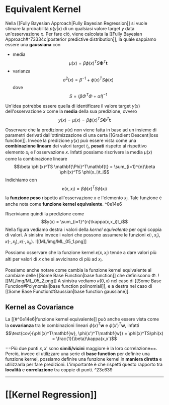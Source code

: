# Equivalent Kernel
Nella [[Fully Bayesian Approach|Fully Bayesian Regression]] si vuole stimare la probabilità $p(y \vert x)$ di un qualsiasi valore target $y$ data un'osservazione $x$.
Per fare ciò, viene calcolata la [[Fully Bayesian Approach#^73334c|posterior predictive distribution]], la quale sappiamo essere una **gaussiana** con
- media $$\mu(x) = \beta \phi(x)^TS \mathbf{\Phi}^T\mathbf{t}$$
- varianza $$\sigma^2(x) = \beta^{-1} + \phi(x)^T S \phi(x)$$
dove $$S = (\beta\Phi^T\Phi + \alpha I)^{-1}$$


Un'idea potrebbe essere quella di identificare il valore target $y(x)$ dell'osservazione $x$ come la **media** della sua predizione, ovvero $$y(x) = \mu(x) = \beta \phi(x)^TS \mathbf{\Phi}^T\mathbf{t}$$

Osservare che la predizione $y(x)$ non viene fatta in base ad un insieme di parametri derivati dall'ottimizzazione di una certa [[Gradient Descent|loss function]].
Invece la predizione $y(x)$ può essere vista come una **combinazione lineare** dei valori target $t_i$, **pesati** rispetto al rispettivo elemento $x_i$ e l'osservazione $x$.
Infatti possiamo riscrivere la media $\mu(x)$ come la combinazione lineare $$\beta \phi(x)^TS \mathbf{\Phi}^T\mathbf{t} = \sum_{i=1}^{n}\beta \phi(x)^TS \phi(x_i)t_i$$
Indichiamo con $$\kappa(x, x_i) = \beta \phi(x)^TS \phi(x_i)$$ la **funzione peso** rispetto all'osservazione $x$ e l'elemento $x_i$.
Tale funzione è anche nota come **funzione kernel equivalente**. ^0e14e6

Riscriviamo quindi la predizione come $$y(x) = \sum_{i=1}^{n}\kappa(x,x_i)t_i$$
Nella figura vediamo destra i valori della *kernel equivalente* per ogni coppia di valori.
A sinistra invece i valori che possono assumere le funzioni $\kappa(\cdot , x_i), \kappa(\cdot , x_j), \kappa(\cdot , x_k)$.
![[ML/img/ML_05_1.png]]

Possiamo osservare che la funzione kernel $\kappa(x,x_i)$ tende a dare valori più alti per valori di $x$ che si avvicinano di più ad $x_i$.

Possiamo anche notare come cambia la funzione kernel equivalente al cambiare delle [[Some Base Function|base function]] che definiscono $\Phi$.
![[ML/img/ML_05_2.png]]
A sinistra vediamo $\kappa(0,x)$ nel caso di [[Some Base Function#Polynomial|base function polinomiali]], e a destra nel caso di [[Some Base Function#Gaussian|base function gaussiane]].


## Kernel as Covariance
La [[#^0e14e6|funzione kernel equivalente]] può anche essere vista come la **covarianza** tra le combinazioni lineari $\phi(x)^T\mathbf{w}$ e $\phi(x')^T\mathbf{w}$, infatti $$\text{cov}(\phi(x)^T\mathbf{w}, \phi(x')^T\mathbf{w}) = \phi(x)^TS\phi(x) = \frac{1}{\beta}\kappa(x,x')$$

==Più due punti $x,x'$ sono **simili/vicini** maggiore è la loro correlazione==.
Perciò, invece di utilizzare una serie di **base function** per definire una funzione kernel, possiamo definire una funzione kernel in **maniera diretta** e utilizzarla per fare predizioni.
L'importante è che rispetti questo rapporto tra **località** e **correlazione** tra coppie di punti. ^23c639

----
# [[Kernel Regression]]